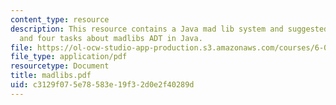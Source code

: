 ```yaml
---
content_type: resource
description: This resource contains a Java mad lib system and suggested representation,
  and four tasks about madlibs ADT in Java.
file: https://ol-ocw-studio-app-production.s3.amazonaws.com/courses/6-092-java-preparation-for-6-170-january-iap-2006/c3129f075e78583e19f32d0e2f40289d_madlibs.pdf
file_type: application/pdf
resourcetype: Document
title: madlibs.pdf
uid: c3129f07-5e78-583e-19f3-2d0e2f40289d
---
```

